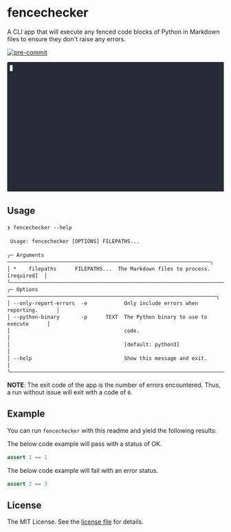 fencechecker
============

A CLI app that will execute any fenced code blocks of Python in Markdown files
to ensure they don't raise any errors.

[![pre-commit](https://img.shields.io/badge/pre--commit-enabled-brightgreen?logo=pre-commit)](https://github.com/pre-commit/pre-commit)

![Animated demo of fencechecker.](images/demo.gif)

Usage
-----

```sh-session
❯ fencechecker --help

 Usage: fencechecker [OPTIONS] FILEPATHS...

╭─ Arguments ──────────────────────────────────────────────────────────────────╮
│ *    filepaths      FILEPATHS...  The Markdown files to process. [required]  │
╰──────────────────────────────────────────────────────────────────────────────╯
╭─ Options ────────────────────────────────────────────────────────────────────╮
│ --only-report-errors  -e            Only include errors when reporting.      │
│ --python-binary       -p      TEXT  The Python binary to use to execute      │
│                                     code.                                    │
│                                     [default: python3]                       │
│ --help                              Show this message and exit.              │
╰──────────────────────────────────────────────────────────────────────────────╯
```

**NOTE**: The exit code of the app is the number of errors encountered. Thus, a
run without issue will exit with a code of `0`.

Example
-------

You can run `fencechecker` with this readme and yield the following results:

The below code example will pass with a status of OK.

```python
assert 1 == 1
```

The below code example will fail with an error status.

```python
assert 2 == 3
```

License
-------

The MIT License. See the [license file](LICENSE) for details.
